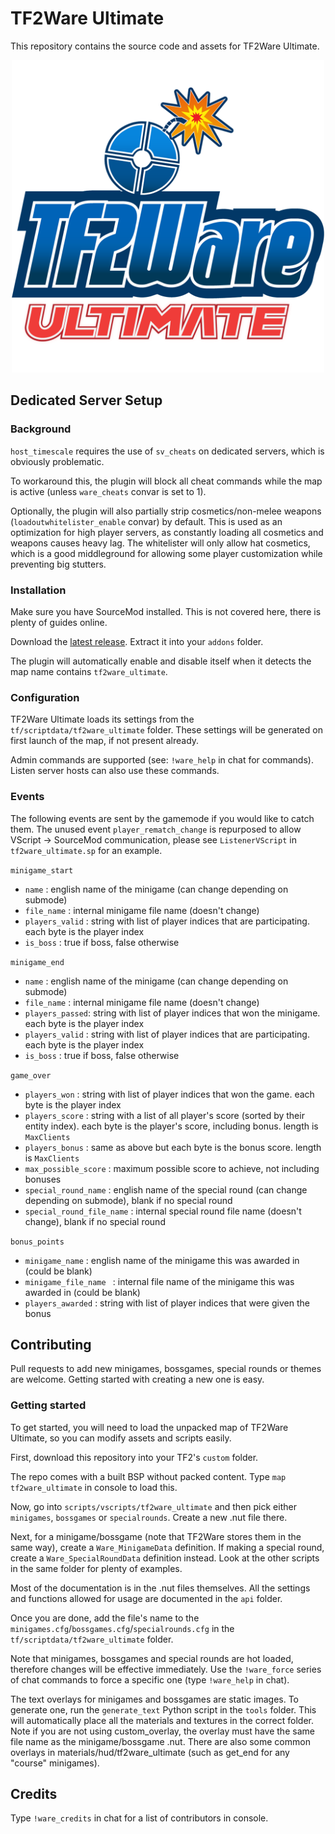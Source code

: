 # TF2Ware Ultimate
This repository contains the source code and assets for TF2Ware Ultimate.

<p align="center">
	<img src="materialsrc/__logo.png" width="500">
</p>

## Dedicated Server Setup

### Background
`host_timescale` requires the use of `sv_cheats` on dedicated servers, which is obviously problematic.

To workaround this, the plugin will block all cheat commands while the map is active (unless `ware_cheats` convar is set to 1).

Optionally, the plugin will also partially strip cosmetics/non-melee weapons (`loadoutwhitelister_enable` convar) by default.
This is used as an optimization for high player servers, as constantly loading all cosmetics and weapons causes heavy lag.
The whitelister will only allow hat cosmetics, which is a good middleground for allowing some player customization while preventing big stutters.

### Installation
Make sure you have SourceMod installed. This is not covered here, there is plenty of guides online.

Download the [latest release](https://github.com/ficool2/TF2Ware_Ultimate/releases). Extract it into your `addons` folder.

The plugin will automatically enable and disable itself when it detects the map name contains `tf2ware_ultimate`.

### Configuration
TF2Ware Ultimate loads its settings from the `tf/scriptdata/tf2ware_ultimate` folder. These settings will be generated on first launch of the map, if not present already.

Admin commands are supported (see: `!ware_help` in chat for commands). Listen server hosts can also use these commands.

### Events
The following events are sent by the gamemode if you would like to catch them. 
The unused event `player_rematch_change` is repurposed to allow VScript -> SourceMod communication, please see `ListenerVScript` in `tf2ware_ultimate.sp` for an example.

`minigame_start` 
* `name`          : english name of the minigame (can change depending on submode)
* `file_name`     : internal minigame file name (doesn't change)
* `players_valid` : string with list of player indices that are participating. each byte is the player index
* `is_boss`       : true if boss, false otherwise

`minigame_end`
* `name`          : english name of the minigame (can change depending on submode)
* `file_name`     : internal minigame file name (doesn't change)
* `players_passed`: string with list of player indices that won the minigame. each byte is the player index
* `players_valid` : string with list of player indices that are participating. each byte is the player index
* `is_boss`       : true if boss, false otherwise

`game_over`
* `players_won`             : string with list of player indices that won the game. each byte is the player index
* `players_score`           : string with a list of all player's score (sorted by their entity index). each byte is the player's score, including bonus. length is `MaxClients`
* `players_bonus`           : same as above but each byte is the bonus score. length is `MaxClients`
* `max_possible_score`      : maximum possible score to achieve, not including bonuses
* `special_round_name`      : english name of the special round (can change depending on submode), blank if no special round
* `special_round_file_name` : internal special round file name (doesn't change), blank if no special round

`bonus_points`
* `minigame_name`           : english name of the minigame this was awarded in (could be blank)
* `minigame_file_name `     : internal file name of the minigame this was awarded in (could be blank)
* `players_awarded`         : string with list of player indices that were given the bonus

## Contributing

Pull requests to add new minigames, bossgames, special rounds or themes are welcome.
Getting started with creating a new one is easy.

### Getting started
To get started, you will need to load the unpacked map of TF2Ware Ultimate, so you can modify assets and scripts easily.

First, download this repository into your TF2's `custom` folder. 

The repo comes with a built BSP without packed content. Type `map tf2ware_ultimate` in console to load this.

Now, go into `scripts/vscripts/tf2ware_ultimate` and then pick either `minigames`, `bossgames` or `specialrounds`.
Create a new .nut file there.

Next, for a minigame/bossgame (note that TF2Ware stores them in the same way), create a `Ware_MinigameData` definition. If making a special round, create a `Ware_SpecialRoundData` definition instead. Look at the other scripts in the same folder for plenty of examples.

Most of the documentation is in the .nut files themselves. All the settings and functions allowed for usage are documented in the `api` folder.

Once you are done, add the file's name to the `minigames.cfg`/`bossgames.cfg`/`specialrounds.cfg` in the `tf/scriptdata/tf2ware_ultimate` folder. 

Note that minigames, bossgames  and special rounds are hot loaded, therefore changes will be effective immediately. Use the `!ware_force` series of chat commands to force a specific one (type `!ware_help` in chat).

The text overlays for minigames and bossgames are static images. To generate one, run the `generate_text` Python script in the `tools` folder. This will automatically place all the materials and textures in the correct folder. Note if you are not using custom_overlay, the overlay must have the same file name as the minigame/bossgame .nut. There are also some common overlays in materials/hud/tf2ware_ultimate (such as get_end for any "course" minigames).

## Credits
Type `!ware_credits` in chat for a list of contributors in console.

